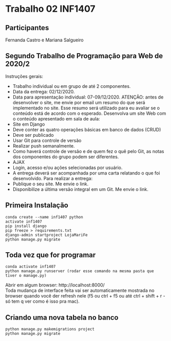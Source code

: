 # Trabalho 02 INF1407

## Participantes
Fernanda Castro e Mariana Salgueiro

## Segundo Trabalho de Programação para Web de 2020/2
Instruções gerais:
* Trabalho individual ou em grupo de até 2 componentes.
* Data da entrega: 02/12/2020.
* Data para apresentação individual: 07-09/12/2020.
ATENÇÃO: antes de desenvolver o site, me envie por email um resumo do que será implementado no site. Esse resumo será utilizado para eu avaliar se o conteúdo está de acordo com o esperado.
Desenvolva um site Web com o conteúdo apresentado em sala de aula:
* Site em Django
* Deve conter as quatro operações básicas em banco de dados (CRUD)
* Deve ser publicado
* Usar Git para controle de versão
* Realizar push semanalmente.
* Como haverá controle de versão e de quem fez o quê pelo Git, as notas dos componentes do grupo podem ser diferentes.
* AJAX
* Login, acesso e/ou ações selecionadas por usuário.
* A entrega deverá ser acompanhada por uma carta relatando o que foi desenvolvido.
Para realizar a entrega:
* Publique o seu site. Me envie o link.
* Disponibilize a última versão integral em um Git. Me envie o link.

## Primeira Instalação
```
conda create --name inf1407 python
activate inf1407
pip install django
pip freeze > requirements.txt
django-admin startproject LojaMariFe
python manage.py migrate
```

## Toda vez que for programar
```
conda activate inf1407
python manage.py runserver (rodar esse comando na mesma pasta que tiver o manage.py)
```
Abrir em algum browser: http://localhost:8000/ <br/>
Toda mudança de interface feita vai ser automaticamente mostrada no browser quando você der refresh nele (f5 ou ctrl + f5 ou até ctrl + shift + r - só tem q ver como é isso pra mac).

## Criando uma nova tabela no banco
```
python manage.py makemigrations project
python manage.py migrate
```